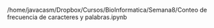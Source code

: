/home/javacasm/Dropbox/Cursos/BioInformatica/Semana8/Conteo de frecuencia de caracteres y palabras.ipynb